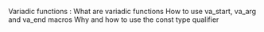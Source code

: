 Variadic functions : What are variadic functions
How to use va_start, va_arg and va_end macros
Why and how to use the const type qualifier
